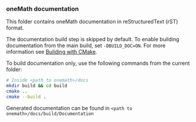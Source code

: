 ### oneMath documentation

This folder contains oneMath documentation in reStructuredText (rST) format.

The documentation build step is skipped by default.
To enable building documentation from the main build, set `-DBUILD_DOC=ON`.
For more information see [Building with CMake](../README.md#building-with-cmake).

To build documentation only, use the following commands from the current folder:
```bash
# Inside <path to onemath>/docs
mkdir build && cd build
cmake ..
cmake --build .
```
Generated documentation can be found in `<path to onemath>/docs/build/Documentation`
